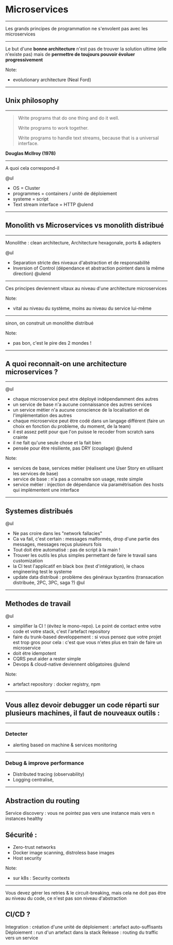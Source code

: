 # Microservices
---

Les grands principes de programmation ne s'envolent pas avec les microservices

---

Le but d'une __bonne architecture__ n'est pas de trouver la solution ultime (elle n'existe pas) mais de __permettre de toujours pouvoir évoluer progressivement__

Note:
- evolutionary architecture (Neal Ford)

---

## Unix philosophy

---

> Write programs that do one thing and do it well. 
>
> Write programs to work together. 
>
> Write programs to handle text streams, because that is a universal interface.

__Douglas McIlroy (1978)__

---

A quoi cela correspond-il 

@ul
- OS = Cluster
- programmes = containers / unité de déploiement
- systeme = script
- Text stream interface = HTTP
@ulend

---
## Monolith vs Microservices vs monolith distribué
---

Monolithe : clean architecture, Architecture hexagonale, ports & adapters

@ul
- Separation stricte des niveaux d'abstraction et de responsabilité
- Inversion of Control (dépendance et abstraction pointent dans la même direction)
@ulend

---

Ces principes deviennent vitaux au niveau d'une architecture microservices

Note:
- vital au niveau du système, moins au niveau du service lui-même

---

sinon, on construit un monolithe distribué

Note:
- pas bon, c'est le pire des 2 mondes !

---

## A quoi reconnait-on une architecture microservices ?

---

@ul
- chaque microservice peut etre déployé indépendamment des autres
- un service de base n'a aucune connaissance des autres services
- un service métier n'a aucune conscience de la localisation et de l'implémentation des autres
- chaque microservice peut être codé dans un langage différent (faire un choix en fonction du probleme, du moment, de la team)
- il est assez petit pour que l'on puisse le recoder from scratch sans crainte
- il ne fait qu'une seule chose et la fait bien
- pensée pour être résiliente, pas DRY (couplage)
@ulend

Note:
- services de base, services métier (réalisent une User Story en utilisant les services de base)
- service de base : n'a pas a connaitre son usage, reste simple 
- service métier : injection de dépendance via paramétrisation des hosts qui implémentent une interface

---

## Systemes distribués

@ul
- Ne pas croire dans les "network fallacies"
- Ca va fail, c'est certain : messages malformés, drop d'une partie des messages, messages reçus plusieurs fois
- Tout doit étre automatisé : pas de script à la main ! 
- Trouver les outils les plus simples permettant de faire le travail sans customization
- la CI test l'applicatif en black box (test d'intégration), le chaos engineering test le systeme
- update data distribué : problème des généraux byzantins (transacation distribuée, 2PC, 3PC, saga ?)
@ul

---

## Methodes de travail

@ul
- simplifier la CI ! (évitez le mono-repo). Le point de contact entre votre code et votre stack, c'est l'artefact repository
- faire du trunk-based developpement : si vous pensez que votre projet est trop gros pour cela : c'est que vous n'etes plus en train de faire un microservice
- doit étre idempotent
- CQRS peut aider a rester simple 
- Devops & cloud-native deviennent obligatoires
@ulend

Note:
- artefact repository : docker registry, npm

---
## Vous allez devoir debugger un code réparti sur plusieurs machines, il faut de nouveaux outils :
---
### Detecter
- alerting based on machine & services monitoring
---
### Debug & improve performance
- Distributed tracing (observability)
- Logging centralisé, 
---

## Abstraction du routing
Service discovery : vous ne pointez pas vers une instance mais vers n instances healthy

## Sécurité :
- Zero-trust networks
- Docker image scanning, distroless base images
- Host security

Note:
- sur k8s : Security contexts

---

Vous devez gérer les retries & le circuit-breaking, mais cela ne doit pas être au niveau du code, ce n'est pas son niveau d'abstraction

## CI/CD ?
Integration : création d'une unité de déploiement : artefact auto-suffisants
Déploiement : run d'un artefact dans la stack
Release : routing du traffic vers un service
